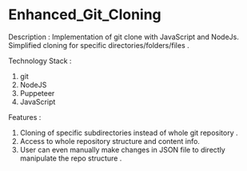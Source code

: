 # Enhanced_Git_Cloning

Description :
Implementation of git clone with JavaScript and NodeJs.
Simplified cloning for specific directories/folders/files .

Technology Stack :
1. git
2. NodeJS
3. Puppeteer 
4. JavaScript

Features :
1. Cloning of specific subdirectories instead of whole git repository .
2. Access to whole repository structure and content info.
3. User can even manually make changes in JSON file to directly manipulate the repo structure .
